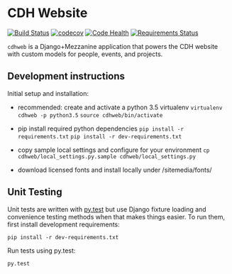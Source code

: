 # CDH Website

[![Build Status](https://travis-ci.org/Princeton-CDH/cdh-web.svg)](https://travis-ci.org/Princeton-CDH/cdh-web)
[![codecov](https://codecov.io/gh/Princeton-CDH/cdh-web/branch/master/graph/badge.svg)](https://codecov.io/gh/Princeton-CDH/cdh-web)
[![Code Health](https://landscape.io/github/Princeton-CDH/cdh-web/master/landscape.svg?style=flat)](https://landscape.io/github/Princeton-CDH/cdh-web/master)
[![Requirements Status](https://requires.io/github/Princeton-CDH/cdh-web/requirements.svg?branch=master)](https://requires.io/github/Princeton-CDH/cdh-web/requirements/?branch=master)


`cdhweb` is a Django+Mezzanine application that powers the CDH website
with custom models for people, events, and projects.


## Development instructions

Initial setup and installation:

- recommended: create and activate a python 3.5 virtualenv
    `virtualenv cdhweb -p python3.5`
    `source cdhweb/bin/activate`

- pip install required python dependencies
    `pip install -r requirements.txt`
    `pip install -r dev-requirements.txt`

- copy sample local settings and configure for your environment
    `cp cdhweb/local_settings.py.sample cdhweb/local_settings.py`

- download licensed fonts and install locally under /sitemedia/fonts/

## Unit Testing

Unit tests are written with [py.test](http://doc.pytest.org/) but use Django fixture loading and convenience
testing methods when that makes things easier.  To run them, first install
development requirements:
```
pip install -r dev-requirements.txt
```

Run tests using py.test:
```
py.test
```
